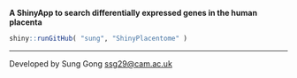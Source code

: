 **A ShinyApp to search differentially expressed genes in the human placenta**

```R
shiny::runGitHub( "sung", "ShinyPlacentome" ) 
```


----
Developed by Sung Gong <ssg29@cam.ac.uk>
